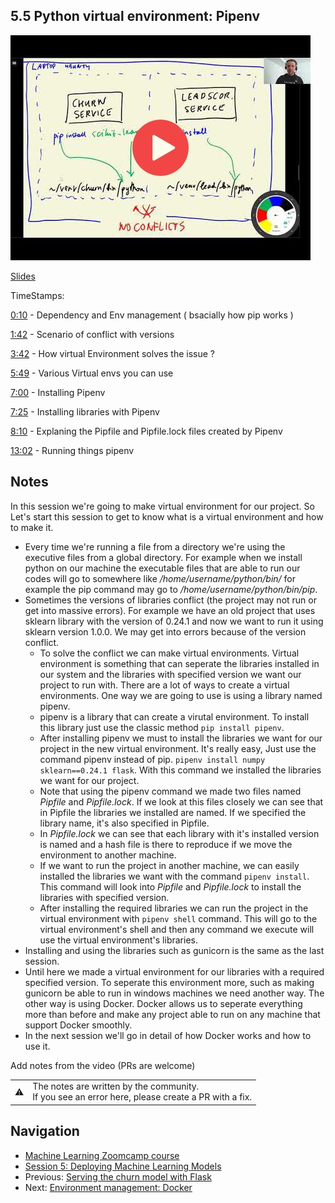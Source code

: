 ## 5.5 Python virtual environment: Pipenv

<a href="https://www.youtube.com/watch?v=BMXh8JGROHM&list=PL3MmuxUbc_hIhxl5Ji8t4O6lPAOpHaCLR"><img src="images/thumbnail-5-05.jpg"></a>

[Slides](https://www.slideshare.net/AlexeyGrigorev/ml-zoomcamp-5-model-deployment)

TimeStamps:

[0:10](https://www.youtube.com/watch?v=BMXh8JGROHM&t=10s) - Dependency and Env management ( bsacially how pip works )

[1:42](https://www.youtube.com/watch?v=BMXh8JGROHM&t=102s) - Scenario of conflict with versions

[3:42](https://www.youtube.com/watch?v=BMXh8JGROHM&t=222s) - How virtual Environment solves the issue ?

[5:49](https://www.youtube.com/watch?v=BMXh8JGROHM&t=349s) - Various Virtual envs you can use

[7:00](https://www.youtube.com/watch?v=BMXh8JGROHM&t=420s) - Installing Pipenv

[7:25](https://www.youtube.com/watch?v=BMXh8JGROHM&t=445s) - Installing libraries with Pipenv

[8:10](https://www.youtube.com/watch?v=BMXh8JGROHM&t=490s) - Explaning the Pipfile and Pipfile.lock files created by Pipenv

[13:02](https://www.youtube.com/watch?v=BMXh8JGROHM&t=782s) - Running  things pipenv

## Notes
In this session we're going to make virtual environment for our project. So Let's start this session to get to know what is a virtual environment and how to make it.
- Every time we're running a file from a directory we're using the executive files from a global directory. For example when we install python on our machine the executable files that are able to run our codes will go to somewhere like _/home/username/python/bin/_ for example the pip command may go to _/home/username/python/bin/pip_.
- Sometimes the versions of libraries conflict (the project may not run or get into massive errors). For example we have an old project that uses sklearn library with the version of 0.24.1 and now we want to run it using sklearn version 1.0.0. We may get into errors because of the version conflict.
   - To solve the conflict we can make virtual environments. Virtual environment is something that can seperate the libraries installed in our system and the libraries with specified version we want our project to run with. There are a lot of ways to create a virtual environments. One way we are going to use is using a library named pipenv.
   - pipenv is a library that can create a virutal environment. To install this library just use the classic method ```pip install pipenv```.
   - After installing pipenv we must to install the libraries we want for our project in the new virtual environment. It's really easy, Just use the command pipenv instead of pip. ```pipenv install numpy sklearn==0.24.1 flask```. With this command we installed the libraries we want for our project.
   - Note that using the pipenv command we made two files named _Pipfile_ and _Pipfile.lock_. If we look at this files closely we can see that in Pipfile the libraries we installed are named. If we specified the library name, it's also specified in Pipfile.
   - In _Pipfile.lock_ we can see that each library with it's installed version is named and a hash file is there to reproduce if we move the environment to another machine.
   - If we want to run the project in another machine, we can easily installed the libraries we want with the command ```pipenv install```. This command will look into _Pipfile_ and _Pipfile.lock_ to install the libraries with specified version.
   - After installing the required libraries we can run the project in the virtual environment with ```pipenv shell``` command. This will go to the virtual environment's shell and then any command we execute will use the virtual environment's libraries.
- Installing and using the libraries such as gunicorn is the same as the last session.
- Until here we made a virtual environment for our libraries with a required specified version. To seperate this environment more, such as making gunicorn be able to run in windows machines we need another way. The other way is using Docker. Docker allows us to seperate everything more than before and make any project able to run on any machine that support Docker smoothly.
- In the next session we'll go in detail of how Docker works and how to use it.

Add notes from the video (PRs are welcome)


<table>
   <tr>
      <td>⚠️</td>
      <td>
         The notes are written by the community. <br>
         If you see an error here, please create a PR with a fix.
      </td>
   </tr>
</table>


## Navigation

* [Machine Learning Zoomcamp course](../)
* [Session 5: Deploying Machine Learning Models](./)
* Previous: [Serving the churn model with Flask](04-flask-deployment.md)
* Next: [Environment management: Docker](06-docker.md)
